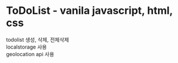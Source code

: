 # ToDoList - vanila javascript, html, css <br />
todolist 생성, 삭제, 전체삭제 <br />
localstorage 사용 <br />
geolocation api 사용
